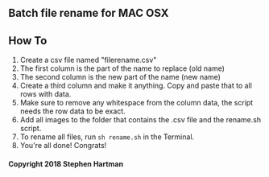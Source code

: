## Batch file rename for MAC OSX

## How To

1. Create a csv file named "filerename.csv"
2. The first column is the part of the name to replace (old name)
3. The second column is the new part of the name (new name)
4. Create a third column and make it anything.  Copy and paste that to all rows with data.
5. Make sure to remove any whitespace from the column data, the script needs the row data to be exact.
6. Add all images to the folder that contains the .csv file and the rename.sh script.
7. To rename all files, run `sh rename.sh` in the Terminal.
8. You're all done!  Congrats!

#### Copyright 2018 Stephen Hartman


